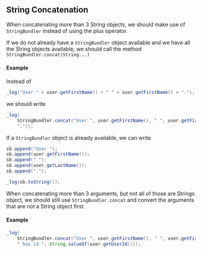 ## String Concatenation

When concatenating more than 3 String objects, we should make use of
`StringBundler` instead of using the plus operator.

If we do not already have a `StringBundler` object available and we have all the
String objects available, we should call the method
`StringBundler.concat(String...)`

#### Example

Instead of
```java
_log("User " + user.getFirstName() + " " + user.getFirstName() + ".");
```
we should write

```java
_log(
    StringBundler.concat("User ", user.getFirstName(), " ", user.getFirstName(),
    "."));
```

If a `StringBundler` object is already available, we can write

```java
sb.append("User ");
sb.append(user.getFirstName());
sb.append(" ");
sb.append(user.getLastName());
sb.append(".");

_log(sb.toString());
```

When concatenating more than 3 arguments, but not all of those are Strings
object, we should still use `StringBundler.concat` and convert the arguments
that are not a String object first.

#### Example

```java
_log(
    StringBundler.concat("User ", user.getFirstName(), " ", user.getFirstName(),
    " has id ", String.valueOf(user.getUserId()));
```